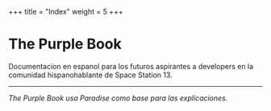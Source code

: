 +++
title = "Index"
weight = 5
+++

# The Purple Book

Documentacion en espanol para los futuros aspirantes a developers en la comunidad hispanohablante de Space Station 13.

---

_The Purple Book usa Paradise como base para las explicaciones._
